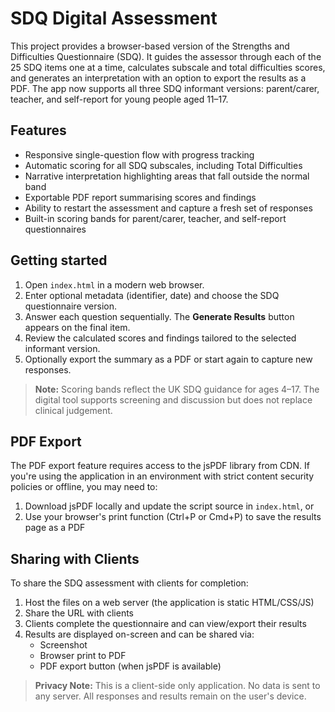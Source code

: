 # SDQ Digital Assessment

This project provides a browser-based version of the Strengths and Difficulties Questionnaire (SDQ).
It guides the assessor through each of the 25 SDQ items one at a time, calculates subscale and total
difficulties scores, and generates an interpretation with an option to export the results as a PDF.
The app now supports all three SDQ informant versions: parent/carer, teacher, and self-report for
young people aged 11–17.

## Features

- Responsive single-question flow with progress tracking
- Automatic scoring for all SDQ subscales, including Total Difficulties
- Narrative interpretation highlighting areas that fall outside the normal band
- Exportable PDF report summarising scores and findings
- Ability to restart the assessment and capture a fresh set of responses
- Built-in scoring bands for parent/carer, teacher, and self-report questionnaires

## Getting started

1. Open `index.html` in a modern web browser.
2. Enter optional metadata (identifier, date) and choose the SDQ questionnaire version.
3. Answer each question sequentially. The **Generate Results** button appears on the final item.
4. Review the calculated scores and findings tailored to the selected informant version.
5. Optionally export the summary as a PDF or start again to capture new responses.

> **Note:** Scoring bands reflect the UK SDQ guidance for ages 4–17. The digital tool supports
screening and discussion but does not replace clinical judgement.

## PDF Export

The PDF export feature requires access to the jsPDF library from CDN. If you're using the application
in an environment with strict content security policies or offline, you may need to:

1. Download jsPDF locally and update the script source in `index.html`, or
2. Use your browser's print function (Ctrl+P or Cmd+P) to save the results page as a PDF

## Sharing with Clients

To share the SDQ assessment with clients for completion:

1. Host the files on a web server (the application is static HTML/CSS/JS)
2. Share the URL with clients
3. Clients complete the questionnaire and can view/export their results
4. Results are displayed on-screen and can be shared via:
   - Screenshot
   - Browser print to PDF
   - PDF export button (when jsPDF is available)

> **Privacy Note:** This is a client-side only application. No data is sent to any server.
All responses and results remain on the user's device.
